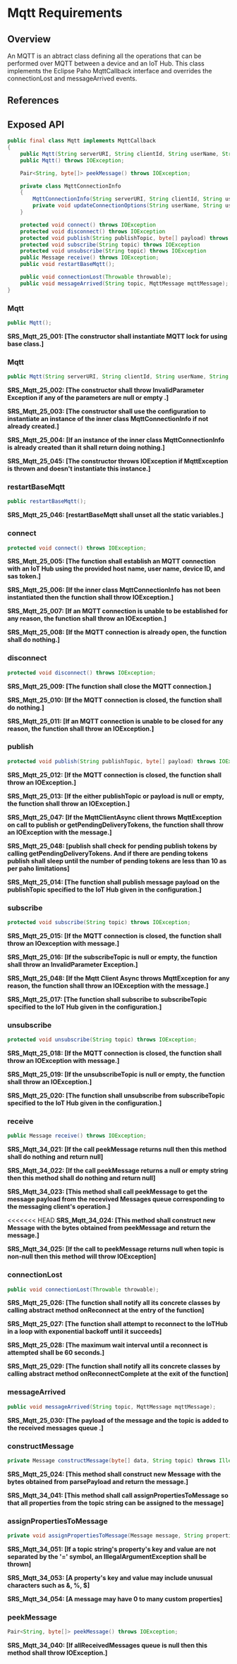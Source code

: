 # Mqtt Requirements

## Overview

An MQTT is an abtract class defining all the operations that can be performed over MQTT between a device and an IoT Hub. This class implements the Eclipse Paho MqttCallback interface and overrides the connectionLost and messageArrived events.

## References

## Exposed API

```java
public final class Mqtt implements MqttCallback
{
    public Mqtt(String serverURI, String clientId, String userName, String password, IotHubSSLContext iotHubSSLContext) throws IOException;
    public Mqtt() throws IOException;

    Pair<String, byte[]> peekMessage() throws IOException;

    private class MqttConnectionInfo
    {
        MqttConnectionInfo(String serverURI, String clientId, String userName, String password, IotHubSSLContext iotHubSSLContext) throws IOException
        private void updateConnectionOptions(String userName, String userPassword, IotHubSSLContext iotHubSSLContext)
    }

    protected void connect() throws IOException
    protected void disconnect() throws IOException
    protected void publish(String publishTopic, byte[] payload) throws IOException
    protected void subscribe(String topic) throws IOException
    protected void unsubscribe(String topic) throws IOException
    public Message receive() throws IOException;
    public void restartBaseMqtt();

    public void connectionLost(Throwable throwable);
    public void messageArrived(String topic, MqttMessage mqttMessage);
}
```


### Mqtt

```java
public Mqtt();
```
**SRS_Mqtt_25_001: [**The constructor shall instantiate MQTT lock for using base class.**]**

### Mqtt

```java
public Mqtt(String serverURI, String clientId, String userName, String password, IotHubSSLContext iotHubSSLContext);
```

**SRS_Mqtt_25_002: [**The constructor shall throw InvalidParameter Exception if any of the parameters are null or empty .**]**

**SRS_Mqtt_25_003: [**The constructor shall use the configuration to instantiate an instance of the inner class MqttConnectionInfo if not already created.**]**

**SRS_Mqtt_25_004: [**If an instance of the inner class MqttConnectionInfo is already created than it shall return doing nothing.**]**

**SRS_Mqtt_25_045: [**The constructor throws IOException if MqttException is thrown and doesn't instantiate this instance.**]**


### restartBaseMqtt

```java
public restartBaseMqtt();
```
**SRS_Mqtt_25_046: [**restartBaseMqtt shall unset all the static variables.**]**


### connect

```java
protected void connect() throws IOException;
```

**SRS_Mqtt_25_005: [**The function shall establish an MQTT connection with an IoT Hub using the provided host name, user name, device ID, and sas token.**]**

**SRS_Mqtt_25_006: [**If the inner class MqttConnectionInfo has not been instantiated then the function shall throw IOException.**]**

**SRS_Mqtt_25_007: [**If an MQTT connection is unable to be established for any reason, the function shall throw an IOException.**]**

**SRS_Mqtt_25_008: [**If the MQTT connection is already open, the function shall do nothing.**]**


### disconnect

```java
protected void disconnect() throws IOException;
```

**SRS_Mqtt_25_009: [**The function shall close the MQTT connection.**]**

**SRS_Mqtt_25_010: [**If the MQTT connection is closed, the function shall do nothing.**]**

**SRS_Mqtt_25_011: [**If an MQTT connection is unable to be closed for any reason, the function shall throw an IOException.**]**


### publish

```java
protected void publish(String publishTopic, byte[] payload) throws IOException;
```
**SRS_Mqtt_25_012: [**If the MQTT connection is closed, the function shall throw an IOException.**]**

**SRS_Mqtt_25_013: [**If the either publishTopic or payload is null or empty, the function shall throw an IOException.**]**

**SRS_Mqtt_25_047: [**If the MqttClientAsync client throws MqttException on call to publish or getPendingDeliveryTokens, the function shall throw an IOException with the message.**]**

**SRS_Mqtt_25_048: [**publish shall check for pending publish tokens by calling getPendingDeliveryTokens. And if there are pending tokens publish shall sleep until the number of pending tokens are less than 10 as per paho limitations**]**

**SRS_Mqtt_25_014: [**The function shall publish message payload on the publishTopic specified to the IoT Hub given in the configuration.**]**


### subscribe

```java
protected void subscribe(String topic) throws IOException;
```

**SRS_Mqtt_25_015: [**If the MQTT connection is closed, the function shall throw an IOexception with message.**]**

**SRS_Mqtt_25_016: [**If the subscribeTopic is null or empty, the function shall throw an InvalidParameter Exception.**]**

**SRS_Mqtt_25_048: [**If the Mqtt Client Async throws MqttException for any reason, the function shall throw an IOException with the message.**]**

**SRS_Mqtt_25_017: [**The function shall subscribe to subscribeTopic specified to the IoT Hub given in the configuration.**]**


### unsubscribe

```java
protected void unsubscribe(String topic) throws IOException;
```

**SRS_Mqtt_25_018: [**If the MQTT connection is closed, the function shall throw an IOException with message.**]**

**SRS_Mqtt_25_019: [**If the unsubscribeTopic is null or empty, the function shall throw an IOException.**]**

**SRS_Mqtt_25_020: [**The function shall unsubscribe from subscribeTopic specified to the IoT Hub given in the configuration.**]**


### receive

```java
public Message receive() throws IOException;
```

**SRS_Mqtt_34_021: [**If the call peekMessage returns null then this method shall do nothing and return null**]**

**SRS_Mqtt_34_022: [**If the call peekMessage returns a null or empty string then this method shall do nothing and return null**]**

**SRS_Mqtt_34_023: [**This method shall call peekMessage to get the message payload from the recevived Messages queue corresponding to the messaging client's operation.**]**

<<<<<<< HEAD
**SRS_Mqtt_34_024: [**This method shall construct new Message with the bytes obtained from peekMessage and return the message.**]**

**SRS_Mqtt_34_025: [**If the call to peekMessage returns null when topic is non-null then this method will throw IOException**]**


### connectionLost

```java
public void connectionLost(Throwable throwable);
```
**SRS_Mqtt_25_026: [**The function shall notify all its concrete classes by calling abstract method onReconnect at the entry of the function**]**

**SRS_Mqtt_25_027: [**The function shall attempt to reconnect to the IoTHub in a loop with exponential backoff until it succeeds**]**

**SRS_Mqtt_25_028: [**The maximum wait interval until a reconnect is attempted shall be 60 seconds.**]**

**SRS_Mqtt_25_029: [**The function shall notify all its concrete classes by calling abstract method onReconnectComplete at the exit of the function**]**


### messageArrived

```java
public void messageArrived(String topic, MqttMessage mqttMessage);
```

**SRS_Mqtt_25_030: [**The payload of the message and the topic is added to the received messages queue .**]**


### constructMessage

```java
private Message constructMessage(byte[] data, String topic) throws IllegalArgumentException
```

**SRS_Mqtt_25_024: [**This method shall construct new Message with the bytes obtained from parsePayload and return the message.**]**

**SRS_Mqtt_34_041: [**This method shall call assignPropertiesToMessage so that all properties from the topic string can be assigned to the message**]**


### assignPropertiesToMessage

```java
private void assignPropertiesToMessage(Message message, String propertiesString) throws IllegalArgumentException, NumberFormatException
```

**SRS_Mqtt_34_051: [**If a topic string's property's key and value are not separated by the '=' symbol, an IllegalArgumentException shall be thrown**]**

**SRS_Mqtt_34_053: [**A property's key and value may include unusual characters such as &, %, $**]**

**SRS_Mqtt_34_054: [**A message may have 0 to many custom properties**]**



### peekMessage

```java
Pair<String, byte[]> peekMessage() throws IOException;
```

**SRS_Mqtt_34_040: [**If allReceivedMessages queue is null then this method shall throw IOException.**]**
